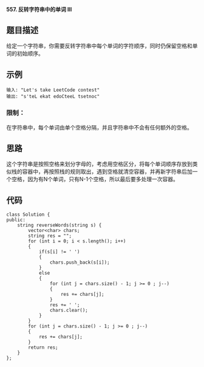 #### 557. 反转字符串中的单词 III

## 题目描述

给定一个字符串，你需要反转字符串中每个单词的字符顺序，同时仍保留空格和单词的初始顺序。

## 示例

```
输入: "Let's take LeetCode contest"
输出: "s'teL ekat edoCteeL tsetnoc" 
```

### 限制：

在字符串中，每个单词由单个空格分隔，并且字符串中不会有任何额外的空格。

## 思路

这个字符串是按照空格来划分字母的，考虑用空格区分，将每个单词顺序存放到类似栈的容器中，再按照栈的规则取出，遇到空格就清空容器，并再新字符串后加一个空格，因为有N个单词，只有N-1个空格，所以最后要多处理一次容器。

## 代码

```
class Solution {
public:
    string reverseWords(string s) {
        vector<char> chars;
        string res = "";
        for (int i = 0; i < s.length(); i++)
        {
            if(s[i] != ' ')
            {
                chars.push_back(s[i]);
            }
            else
            {
                for (int j = chars.size() - 1; j >= 0 ; j--)
                {
                    res += chars[j];
                }
                res += ' ';
                chars.clear();
            }
        }
        for (int j = chars.size() - 1; j >= 0 ; j--)
        {
            res += chars[j];
        }
        return res;
    }
};
```


